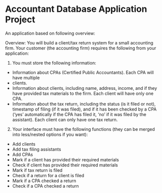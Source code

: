 # Accountant Database Application Project
An application based on following overview:

Overview:
You will build a client/tax return system for a small accounting firm. Your customer (the accounting firm) requires the following from your application:
1. You must store the following information:
- Information about CPAs (Certified Public Accountants). Each CPA will have multiple
-	clients.
-	Information about clients, including name, address, income, and if they have provided tax materials to the firm. Each client will have only one CPA.
-	Information about the tax return, including the status (is it filed or not), timestamp of filing (if it was filed), and if it has been checked by a CPA (‘yes’ automatically if the CPA has filed it, ‘no’ if it was filed by the assistant). Each client can only have one tax return.
2.	Your interface must have the following functions (they can be merged into less/nested options if you want):
-	Add clients
-	Add tax filing assistants
-	Add CPAs
-	Mark if a client has provided their required materials
-	Check if client has provided their required materials
-	Mark if tax return is filed
-	Check if a return for a client is filed
-	Mark if a CPA checked a return
-	Check if a CPA checked a return
